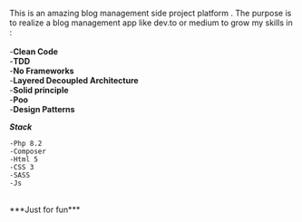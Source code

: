 This is an amazing blog management side project platform . The purpose is to realize a
blog management app like dev.to or medium to grow my skills in : <br> <br>
-**Clean Code** <br>
-**TDD** <br>
-**No Frameworks** <br>
-**Layered Decoupled Architecture** <br>
-**Solid principle** <br>
-**Poo** <br>
-**Design Patterns** <br>

***Stack***<br>

    -Php 8.2
    -Composer
    -Html 5 
    -CSS 3
    -SASS
    -Js
    

<br>
***Just for fun***


